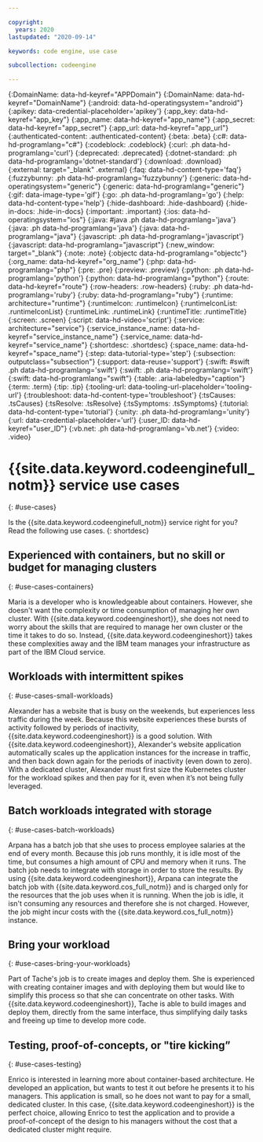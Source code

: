 ```yaml
---

copyright:
  years: 2020
lastupdated: "2020-09-14"

keywords: code engine, use case

subcollection: codeengine

---
```


{:DomainName: data-hd-keyref="APPDomain"}
{:DomainName: data-hd-keyref="DomainName"}
{:android: data-hd-operatingsystem="android"}
{:apikey: data-credential-placeholder='apikey'}
{:app_key: data-hd-keyref="app_key"}
{:app_name: data-hd-keyref="app_name"}
{:app_secret: data-hd-keyref="app_secret"}
{:app_url: data-hd-keyref="app_url"}
{:authenticated-content: .authenticated-content}
{:beta: .beta}
{:c#: data-hd-programlang="c#"}
{:codeblock: .codeblock}
{:curl: .ph data-hd-programlang='curl'}
{:deprecated: .deprecated}
{:dotnet-standard: .ph data-hd-programlang='dotnet-standard'}
{:download: .download}
{:external: target="_blank" .external}
{:faq: data-hd-content-type='faq'}
{:fuzzybunny: .ph data-hd-programlang='fuzzybunny'}
{:generic: data-hd-operatingsystem="generic"}
{:generic: data-hd-programlang="generic"}
{:gif: data-image-type='gif'}
{:go: .ph data-hd-programlang='go'}
{:help: data-hd-content-type='help'}
{:hide-dashboard: .hide-dashboard}
{:hide-in-docs: .hide-in-docs}
{:important: .important}
{:ios: data-hd-operatingsystem="ios"}
{:java: #java .ph data-hd-programlang='java'}
{:java: .ph data-hd-programlang='java'}
{:java: data-hd-programlang="java"}
{:javascript: .ph data-hd-programlang='javascript'}
{:javascript: data-hd-programlang="javascript"}
{:new_window: target="_blank"}
{:note: .note}
{:objectc data-hd-programlang="objectc"}
{:org_name: data-hd-keyref="org_name"}
{:php: data-hd-programlang="php"}
{:pre: .pre}
{:preview: .preview}
{:python: .ph data-hd-programlang='python'}
{:python: data-hd-programlang="python"}
{:route: data-hd-keyref="route"}
{:row-headers: .row-headers}
{:ruby: .ph data-hd-programlang='ruby'}
{:ruby: data-hd-programlang="ruby"}
{:runtime: architecture="runtime"}
{:runtimeIcon: .runtimeIcon}
{:runtimeIconList: .runtimeIconList}
{:runtimeLink: .runtimeLink}
{:runtimeTitle: .runtimeTitle}
{:screen: .screen}
{:script: data-hd-video='script'}
{:service: architecture="service"}
{:service_instance_name: data-hd-keyref="service_instance_name"}
{:service_name: data-hd-keyref="service_name"}
{:shortdesc: .shortdesc}
{:space_name: data-hd-keyref="space_name"}
{:step: data-tutorial-type='step'}
{:subsection: outputclass="subsection"}
{:support: data-reuse='support'}
{:swift: #swift .ph data-hd-programlang='swift'}
{:swift: .ph data-hd-programlang='swift'}
{:swift: data-hd-programlang="swift"}
{:table: .aria-labeledby="caption"}
{:term: .term}
{:tip: .tip}
{:tooling-url: data-tooling-url-placeholder='tooling-url'}
{:troubleshoot: data-hd-content-type='troubleshoot'}
{:tsCauses: .tsCauses}
{:tsResolve: .tsResolve}
{:tsSymptoms: .tsSymptoms}
{:tutorial: data-hd-content-type='tutorial'}
{:unity: .ph data-hd-programlang='unity'}
{:url: data-credential-placeholder='url'}
{:user_ID: data-hd-keyref="user_ID"}
{:vb.net: .ph data-hd-programlang='vb.net'}
{:video: .video}


# {{site.data.keyword.codeenginefull_notm}} service use cases
{: #use-cases}

Is the {{site.data.keyword.codeenginefull_notm}} service right for you? Read the following use cases.
{: shortdesc}

## Experienced with containers, but no skill or budget for managing clusters
{: #use-cases-containers}

Maria is a developer who is knowledgeable about containers. However, she doesn't want the complexity or time consumption of managing her own cluster. With {{site.data.keyword.codeengineshort}}, she does not need to worry about the skills that are required to manage her own cluster or the time it takes to do so. Instead, {{site.data.keyword.codeengineshort}} takes these complexities away and the IBM team manages your infrastructure as part of the IBM Cloud service. 

## Workloads with intermittent spikes
{: #use-cases-small-workloads}

Alexander has a website that is busy on the weekends, but experiences less traffic during the week. Because this website experiences these bursts of activity followed by periods of inactivity, {{site.data.keyword.codeengineshort}} is a good solution. With {{site.data.keyword.codeengineshort}}, Alexander's website application automatically scales up the application instances for the increase in traffic, and then back down again for the periods of inactivity (even down to zero). With a dedicated cluster, Alexander must first size the Kubernetes cluster for the workload spikes and then pay for it, even when it’s not being fully leveraged. 

## Batch workloads integrated with storage
{: #use-cases-batch-workloads}

Arpana has a batch job that she uses to process employee salaries at the end of every month. Because this job runs monthly, it is idle most of the time, but consumes a high amount of CPU and memory when it runs. The batch job needs to integrate with storage in order to store the results. By using {{site.data.keyword.codeengineshort}}, Arpana can integrate the batch job with {{site.data.keyword.cos_full_notm}} and is charged only for the resources that the job uses when it is running. When the job is idle, it isn't consuming any resources and therefore she is not charged. However, the job might incur costs with the {{site.data.keyword.cos_full_notm}} instance.

## Bring your workload
{: #use-cases-bring-your-workloads}

Part of Tache's job is to create images and deploy them. She is experienced with creating container images and with deploying them but would like to simplify this process so that she can concentrate on other tasks. With {{site.data.keyword.codeengineshort}}, Tache is able to build images and deploy them, directly from the same interface, thus simplifying daily tasks and freeing up time to develop more code.

## Testing, proof-of-concepts, or "tire kicking”
{: #use-cases-testing}

Enrico is interested in learning more about container-based architecture. He developed an application, but wants to test it out before he presents it to his managers. This application is small, so he does not want to pay for a small, dedicated cluster. In this case, {{site.data.keyword.codeengineshort}} is the perfect choice, allowing Enrico to test the application and to provide a proof-of-concept of the design to his managers without the cost that a dedicated cluster might require.

